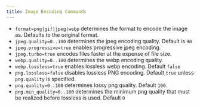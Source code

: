 ```yaml
---
title: Image Encoding Commands
---
```


- `format=png|gif|jpeg|webp` determines the format to encode the image as. Defaults to the original format.
- `jpeg.quality=0..100` determines the jpeg encoding quality. Default is `90`
- `jpeg.progressive=true` enables progressive jpeg encoding.
- `jpeg.turbo=true` encodes files faster at the expense of file size.
- `webp.quality=0..100` determines the webp encoding quality.
- `webp.lossless=true` enables lossless webp encoding. Default `false`
- `png.lossless=false` disables lossless PNG encoding. Default `true` unless `png.quality` is specified.
- `png.quality=0..100` determines lossy png quality. Default `100`.
- `png.min_quality=0..100` determines the minimum png quality that must be realized before lossless is used. Default `0`

